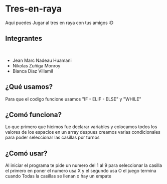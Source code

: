 # Tres-en-raya
Aqui puedes Jugar al tres en raya con tus amigos :D
<h2>Integrantes</h2><br>
<ul>
  <li>Jean Marc Nadeau Huamani</li>
  <li>Nikolas Zuñiga Monroy</li>
  <li>Bianca Díaz Villamil</li>
</ul>
<h2>¿Qué usamos?</h2>
<p>Para que el codigo funcione usamos "IF - ELIF - ELSE" y "WHILE"</p>
<h2>¿Comó funciona?</h2>
<p>Lo que primero que hicimos fue declarar variables y colocamos todos los valores de los espacios en un array despues creamos varias condicionales para poder seleccionar las casillas por turnos</p>
<h2>¿Comó usar?</h2>
<p>Al iniciar el programa te pide un numero del 1 al 9 para seleccionar la casilla el primero en poner el numero usa X y el segundo usa O el juego termina cuando Todas la casillas se llenan o hay un empate</p>
